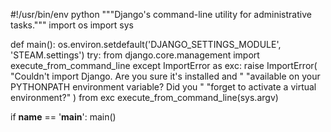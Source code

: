 #!/usr/bin/env python
"""Django's command-line utility for administrative tasks."""
import os
import sys


def main():
    os.environ.setdefault('DJANGO_SETTINGS_MODULE', 'STEAM.settings')
    try:
        from django.core.management import execute_from_command_line
    except ImportError as exc:
        raise ImportError(
            "Couldn't import Django. Are you sure it's installed and "
            "available on your PYTHONPATH environment variable? Did you "
            "forget to activate a virtual environment?"
        ) from exc
    execute_from_command_line(sys.argv)


if __name__ == '__main__':
    main()
